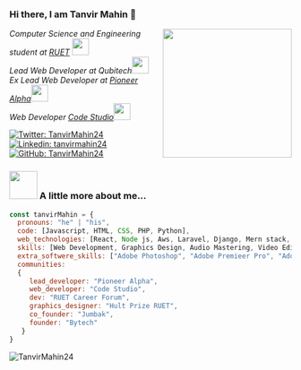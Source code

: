 ### Hi there, I am Tanvir Mahin 👋
<img align='right' src="https://media.giphy.com/media/lq4OYg1yffhDdrnL39/giphy.gif" width="230">
<p><em>Computer Science and Engineering student at <a href="https://www.ruet.ac.bd/">RUET</a> <img src="https://media.giphy.com/media/fYSnHlufseco8Fh93Z/giphy.gif" width="30">
 </br>Lead Web Developer at Qubitech<img src="https://media.giphy.com/media/WUlplcMpOCEmTGBtBW/giphy.gif" width="30"> </br>Ex Lead Web Developer at <a href="https://pioneeralpha.com/">Pioneer Alpha</a><img src="https://media.giphy.com/media/WUlplcMpOCEmTGBtBW/giphy.gif" width="30"> 
 </br>Web Developer <a href="https://code-studio-4.com/">Code Studio</a><img src="https://media.giphy.com/media/QXPqYpSyBIMjBTtBbl/giphy.gif" width="30"> 
</em></p>

[![Twitter: TanvirMahin24](https://img.shields.io/twitter/follow/TanvirMahin24?style=social)](https://twitter.com/TanvirMahin24)
[![Linkedin: tanvirmahin24](https://img.shields.io/badge/-tanvirmahin24-blue?style=flat-square&logo=Linkedin&logoColor=white&link=https://www.linkedin.com/in/tanvirmahin24/)](https://www.linkedin.com/in/tanvirmahin24)
[![GitHub: TanvirMahin24](https://img.shields.io/github/followers/TanvirMahin24?label=follow&style=social)](https://github.com/TanvirMahin24)


### <img src="https://media.giphy.com/media/VgCDAzcKvsR6OM0uWg/giphy.gif" width="50"> A little more about me...  
```javascript
const tanvirMahin = {
  pronouns: "he" | "his",
  code: [Javascript, HTML, CSS, PHP, Python],
  web_technologies: [React, Node js, Aws, Laravel, Django, Mern stack, Gatsby, Next.js, Git, Github],
  skills: [Web Development, Graphics Design, Audio Mastering, Video Editing],
  extra_softwere_skills: ["Adobe Photoshop", "Adobe Premieer Pro", "Adobe Illustrator", "Adobe After Effect"],
  communities: 
  {
     lead_developer: "Pioneer Alpha",
     web_developer: "Code Studio",
     dev: "RUET Career Forum",
     graphics_designer: "Hult Prize RUET",
     co_founder: "Jumbak",
     founder: "Bytech"
   }
}
```
<p><img align="center" src="https://github-readme-streak-stats.herokuapp.com/?user=TanvirMahin24&theme=radical" alt="TanvirMahin24" /></p>
